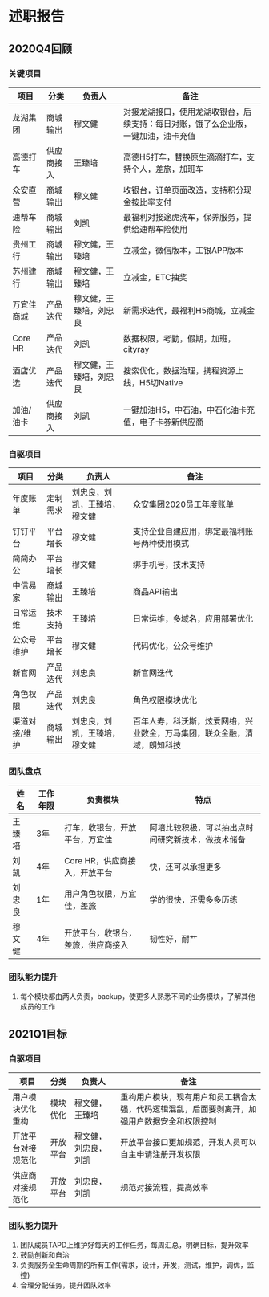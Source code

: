 
# 述职报告

## 2020Q4回顾

### 关键项目

| 项目 | 分类 | 负责人 | 备注 |
| --- | --- | --- | --- |
| 龙湖集团 | 商城输出 | 穆文健 | 对接龙湖接口，使用龙湖收银台，后续支持：每日对账，饿了么企业版，一键加油，油卡充值 | 
| 高德打车 | 供应商接入 | 王臻培 | 高德H5打车，替换原生滴滴打车，支持个人，差旅，加班车 | 
| 众安直营 | 商城输出 | 穆文健 | 收银台，订单页面改造，支持积分现金按比率支付 | 
| 速帮车险 | 商城输出 | 刘凯 | 最福利对接途虎洗车，保养服务，提供给速帮车险使用 | 
| 贵州工行 | 商城输出 | 穆文健，王臻培 | 立减金，微信版本，工银APP版本 |
| 苏州建行 | 商城输出 | 穆文健，王臻培 | 立减金，ETC抽奖 |
| 万宜佳商城 | 产品迭代 | 穆文健，王臻培，刘忠良 | 新需求迭代，最福利H5商城，立减金 | 
| Core HR | 产品迭代 | 刘凯 | 数据权限，考勤，假期，加班，cityray | 
| 酒店优选 | 产品迭代 | 穆文健，王臻培，刘忠良 | 搜索优化，数据治理，携程资源上线，H5切Native | 
| 加油/油卡 | 供应商接入 | 刘凯 | 一键加油H5，中石油，中石化油卡充值，电子卡券新供应商 |


### 自驱项目

| 项目 | 分类 | 负责人 | 备注 |
| --- | --- | --- | --- |
| 年度账单 | 定制需求 | 刘忠良，刘凯，王臻培，穆文健 | 众安集团2020员工年度账单 | 
| 钉钉平台 | 平台增长 | 穆文健 | 支持企业自建应用，绑定最福利账号两种使用模式 | 
| 简简办公 | 平台增长 | 穆文健 | 绑手机号，技术支持 | 
| 中信易家 | 商城输出 | 王臻培 | 商品API输出 |
| 日常运维 | 技术支持 | 王臻培 | 日常运维，多域名，应用部署优化 |
| 公众号维护 | 平台增长 | 穆文健 | 代码优化，公众号维护 | 
| 新官网 | 产品迭代 | 刘忠良 | 新官网迭代 | 
| 角色权限 | 产品迭代 | 刘忠良 | 角色权限模块优化 | 
| 渠道对接/维护 | 商城输出 | 刘忠良，刘凯，王臻培，穆文健 | 百年人寿，科沃斯，炫爱网络，兴业数金，万马集团，联众金融，清域，朗知科技 | 

### 团队盘点

| 姓名 | 工作年限 | 负责模块 | 特点 |
| --- | --- | --- | --- |
| 王臻培 | 3年 | 打车，收银台，开放平台，万宜佳 | 阿培比较积极，可以抽出点时间研究新技术，做技术储备 |
| 刘凯 | 4年 | Core HR，供应商接入，开放平台 | 快，还可以承担更多 |
| 刘忠良 | 1年 | 用户角色权限，万宜佳，差旅 | 学的很快，还需多多历练 |
| 穆文健 | 4年 | 开放平台，收银台，差旅，供应商接入 | 韧性好，耐艹 |

### 团队能力提升

1. 每个模块都由两人负责，backup，使更多人熟悉不同的业务模块，了解其他成员的工作

## 2021Q1目标

### 自驱项目

| 项目 | 分类 | 负责人 | 备注 |
| --- | --- | --- | --- |
| 用户模块优化重构 | 模块优化 | 穆文健，王臻培 | 重构用户模块，现有用户和员工耦合太强，代码逻辑混乱，后面要剥离开，加强用户数据安全和权限控制 |
| 开放平台对接规范化 | 开放平台 | 穆文健，刘忠良，刘凯 | 开放平台接口更加规范，开发人员可以自主申请注册开发权限 |
| 供应商对接规范化 | 开放平台 | 刘忠良，刘凯 | 规范对接流程，提高效率 |

### 团队能力提升

1. 团队成员TAPD上维护好每天的工作任务，每周汇总，明确目标，提升效率
2. 鼓励创新和自治 
3. 负责服务全生命周期的所有工作(需求，设计，开发，测试，维护，调优，监控)
4. 合理分配任务，提升团队效率
